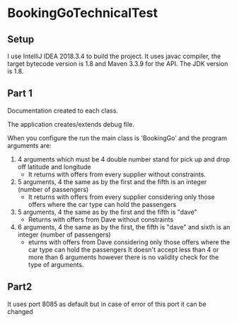 # BookingGoTechnicalTest

## Setup

I use IntelliJ IDEA 2018.3.4 to build the project. It uses javac compiler, the target bytecode version is 1.8 and Maven 3.3.9 for the API. The JDK version is 1.8.

## Part 1

Documentation created to each class.

The application creates/extends debug file.

When you configure the run the main class is 'BookingGo' and the program arguments are:
1. 4 arguments which must be 4 double number stand for pick up and drop off latitude and longitude
    - It returns with offers from every supplier without constraints.
2. 5 arguments, 4 the same as by the first and the fifth is an integer (number of passengers)
    - It returns with offers from every supplier considering only those offers where the car type can hold the passengers
3. 5 arguments, 4 the same as by the first and the fifth is "dave"
    - Returns with offers from Dave without constraints
4. 6 arguments, 4 the same as by the first, the fifth is "dave" and sixth is an integer (number of passengers)
    - eturns with offers from Dave considering only those offers where the car type can hold the passengers
It doesn't accept less than 4 or more than 6 arguments however there is no validity check for the type of arguments.

## Part2

It uses port 8085 as default but in case of error of this port it can be changed
